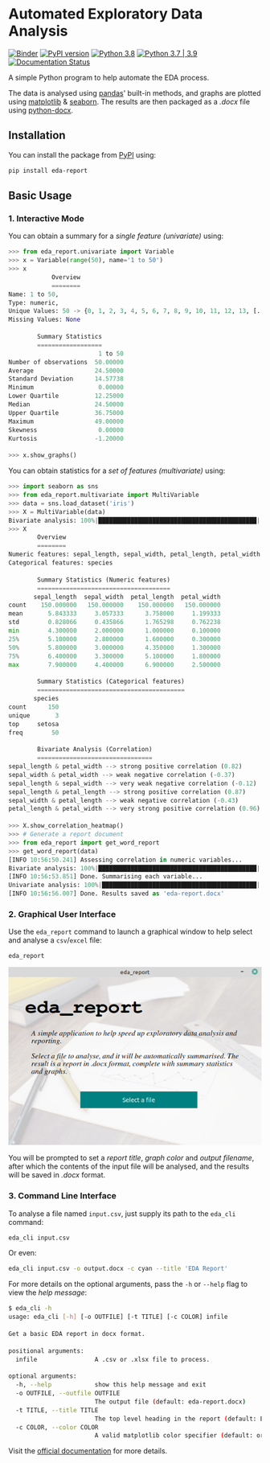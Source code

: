 # Automated Exploratory Data Analysis

[![Binder](https://mybinder.org/badge_logo.svg)](https://mybinder.org/v2/gh/Tim-Abwao/auto-eda/main)
[![PyPI version](https://badge.fury.io/py/eda-report.svg)](https://badge.fury.io/py/eda-report)
[![Python 3.8](https://github.com/Tim-Abwao/auto-eda/actions/workflows/run-tests.yml/badge.svg)](https://github.com/Tim-Abwao/auto-eda/actions/workflows/run-tests.yml)
[![Python 3.7 | 3.9](https://github.com/Tim-Abwao/auto-eda/actions/workflows/test-python3.7-3.9.yml/badge.svg)](https://github.com/Tim-Abwao/auto-eda/actions/workflows/test-python3.7-3.9.yml)
[![Documentation Status](https://readthedocs.org/projects/eda-report/badge/?version=latest)](https://eda-report.readthedocs.io/en/latest/?badge=latest)

A simple Python program to help automate the EDA process.

The data is analysed using [pandas][1]' built-in methods, and graphs are plotted using [matplotlib][3] & [seaborn][4]. The results are then packaged as a *.docx* file using [python-docx][5].

## Installation

You can install the package from [PyPI][6] using:

```bash
pip install eda-report
```

## Basic Usage

### 1. Interactive Mode

You can obtain a summary for a *single feature (univariate)* using:

```python
>>> from eda_report.univariate import Variable
>>> x = Variable(range(50), name='1 to 50')
>>> x
            Overview
            ========
Name: 1 to 50,
Type: numeric,
Unique Values: 50 -> {0, 1, 2, 3, 4, 5, 6, 7, 8, 9, 10, 11, 12, 13, [...],
Missing Values: None

        Summary Statistics
        ==================
                         1 to 50
Number of observations  50.00000
Average                 24.50000
Standard Deviation      14.57738
Minimum                  0.00000
Lower Quartile          12.25000
Median                  24.50000
Upper Quartile          36.75000
Maximum                 49.00000
Skewness                 0.00000
Kurtosis                -1.20000

>>> x.show_graphs()
```

You can obtain statistics for a *set of features (multivariate)* using:

```python
>>> import seaborn as sns
>>> from eda_report.multivariate import MultiVariable
>>> data = sns.load_dataset('iris')
>>> X = MultiVariable(data)
Bivariate analysis: 100%|████████████████████████████████████████████| 6/6 [00:01<00:00,  3.85it/s]
>>> X
        Overview
        ========
Numeric features: sepal_length, sepal_width, petal_length, petal_width
Categorical features: species

        Summary Statistics (Numeric features)
        =====================================
       sepal_length  sepal_width  petal_length  petal_width
count    150.000000   150.000000    150.000000   150.000000
mean       5.843333     3.057333      3.758000     1.199333
std        0.828066     0.435866      1.765298     0.762238
min        4.300000     2.000000      1.000000     0.100000
25%        5.100000     2.800000      1.600000     0.300000
50%        5.800000     3.000000      4.350000     1.300000
75%        6.400000     3.300000      5.100000     1.800000
max        7.900000     4.400000      6.900000     2.500000

        Summary Statistics (Categorical features)
        =========================================
       species
count      150
unique       3
top     setosa
freq        50

        Bivariate Analysis (Correlation)
        ================================
sepal_length & petal_width --> strong positive correlation (0.82)
sepal_width & petal_width --> weak negative correlation (-0.37)
sepal_length & sepal_width --> very weak negative correlation (-0.12)
sepal_length & petal_length --> strong positive correlation (0.87)
sepal_width & petal_length --> weak negative correlation (-0.43)
petal_length & petal_width --> very strong positive correlation (0.96)

>>> X.show_correlation_heatmap()
>>> # Generate a report document
>>> from eda_report import get_word_report
>>> get_word_report(data)
[INFO 10:56:50.241] Assessing correlation in numeric variables...
Bivariate analysis: 100%|████████████████████████████████████████████| 6/6 [00:01<00:00,  3.89it/s]
[INFO 10:56:53.851] Done. Summarising each variable...
Univariate analysis: 100%|███████████████████████████████████████████| 5/5 [00:01<00:00,  2.52it/s]
[INFO 10:56:56.007] Done. Results saved as 'eda-report.docx' 
```

### 2. Graphical User Interface

Use the `eda_report` command to launch a graphical window to help select and analyse a `csv`/`excel` file:

```bash
eda_report
```

![screencast of the gui][screencast]

You will be prompted to set a *report title*, *graph color* and *output filename*, after which the contents of the input file will be analysed, and the results will be saved in *.docx* format.

### 3. Command Line Interface

To analyse a file named `input.csv`, just supply its path to the `eda_cli` command:

```bash
eda_cli input.csv
```

Or even:

```bash
eda_cli input.csv -o output.docx -c cyan --title 'EDA Report'
```

For more details on the optional arguments, pass the `-h` or `--help` flag to view the *help message*:

```bash
$ eda_cli -h
usage: eda_cli [-h] [-o OUTFILE] [-t TITLE] [-c COLOR] infile

Get a basic EDA report in docx format.

positional arguments:
  infile                A .csv or .xlsx file to process.

optional arguments:
  -h, --help            show this help message and exit
  -o OUTFILE, --outfile OUTFILE
                        The output file (default: eda-report.docx)
  -t TITLE, --title TITLE
                        The top level heading in the report (default: Exploratory Data Analysis Report)
  -c COLOR, --color COLOR
                        A valid matplotlib color specifier (default: orangered)
```

Visit the [official documentation][docs] for more details.

[1]: https://pandas.pydata.org/
[2]: https://numpy.org/
[3]: https://matplotlib.org/
[4]: https://seaborn.pydata.org/
[5]: https://python-docx.readthedocs.io/en/latest/
[6]: https://pypi.org/project/eda_report/
[screencast]: https://raw.githubusercontent.com/Tim-Abwao/auto-eda/main/docs/source/_static/gui.png
[docs]: https://eda-report.readthedocs.io/
